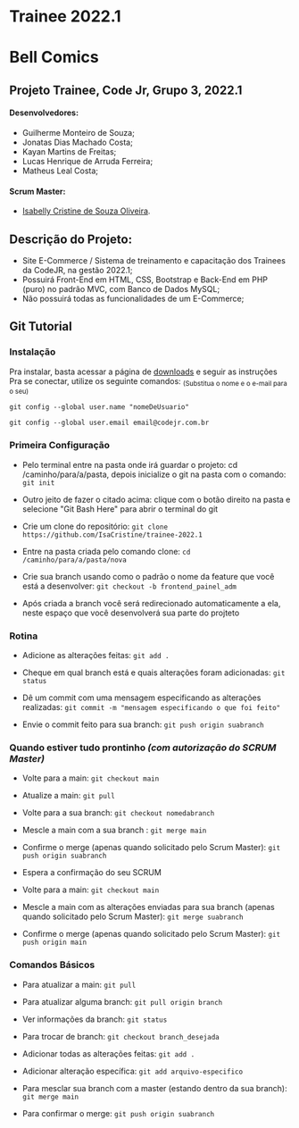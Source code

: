 # **Trainee 2022.1**

# **Bell Comics**

## **Projeto Trainee, Code Jr, Grupo 3, 2022.1**

#### Desenvolvedores:

* Guilherme Monteiro de Souza;
* Jonatas Dias Machado Costa;
* Kayan Martins de Freitas;
* Lucas Henrique de Arruda Ferreira;
* Matheus Leal Costa;

#### Scrum Master:

* [Isabelly Cristine de Souza Oliveira](https://github.com/IsaCristine).





## Descrição do Projeto:

* Site E-Commerce / Sistema de treinamento e capacitação dos Trainees da CodeJR, na gestão 2022.1;
* Possuirá Front-End em HTML, CSS, Bootstrap e Back-End em PHP (puro) no padrão MVC, com Banco de Dados MySQL;
* Não possuirá todas as funcionalidades de um E-Commerce;





## Git Tutorial

### Instalação

Pra instalar, basta acessar a página de [downloads](https://git-scm.com/downloads) e seguir as instruções\
Pra se conectar, utilize os seguinte comandos: <sub>(Substitua o nome e o e-mail para o seu)<sub/>
```
git config --global user.name "nomeDeUsuario"
```
```
git config --global user.email email@codejr.com.br
```



### Primeira Configuração

* Pelo terminal entre na pasta onde irá guardar o projeto: cd /caminho/para/a/pasta, depois inicialize o git na pasta com o comando: `git init`

* Outro jeito de fazer o citado acima: clique com o botão direito na pasta e selecione "Git Bash Here" para abrir o terminal do git

* Crie um clone do repositório: `git clone https://github.com/IsaCristine/trainee-2022.1`

* Entre na pasta criada pelo comando clone: `cd /caminho/para/a/pasta/nova`

* Crie sua branch usando como o padrão o nome da feature que você está a desenvolver: `git checkout -b frontend_painel_adm`

* Após criada a branch você será redirecionado automaticamente a ela, neste espaço que você desenvolverá sua parte do projteto




### Rotina

* Adicione as alterações feitas: `git add .`

* Cheque em qual branch está e quais alterações foram adicionadas: `git status`

* Dê um commit com uma mensagem especificando as alterações realizadas: `git commit -m "mensagem especificando o que foi feito"`

* Envie o commit feito para sua branch: `git push origin suabranch`



### Quando estiver tudo prontinho *(com autorização do SCRUM Master)*

* Volte para a main: `git checkout main`

* Atualize a main: `git pull`

* Volte para a sua branch: `git checkout nomedabranch`

* Mescle a main com a sua branch : `git merge main`

* Confirme o merge (apenas quando solicitado pelo Scrum Master): `git push origin suabranch`

* Espera a confirmação do seu SCRUM

* Volte para a main: `git checkout main`

* Mescle a main com as alterações enviadas para sua branch (apenas quando solicitado pelo Scrum Master): `git merge suabranch`

* Confirme o merge (apenas quando solicitado pelo Scrum Master): `git push origin main`



### Comandos Básicos

* Para atualizar a main: `git pull`

* Para atualizar alguma branch: `git pull origin branch`

* Ver informações da branch: `git status`

* Para trocar de branch: `git checkout branch_desejada`

* Adicionar todas as alterações feitas: `git add .`

* Adicionar alteração específica: `git add arquivo-especifico`

* Para mesclar sua branch com a master (estando dentro da sua branch): `git merge main`

* Para confirmar o merge: `git push origin suabranch`